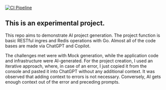 [![CI Pipeline](https://github.com/dukov777/go-rest-redis/actions/workflows/main.yml/badge.svg?branch=master)](https://github.com/dukov777/go-rest-redis/actions/workflows/main.yml)

This is an experimental project.
-----------------------------

This repo aims to demonstrate AI project generation.
The project function is basic RESTful ingres and Redis operations with Go.
Almost all of the code bases are made via ChatGPT and Copilot.

The challenges met were with Mock generation, while the application code and infrastructure were AI-generated. For the project creation, I used an iterative approach, where, in case of an error, I just copied it from the console and pasted it into ChatGPT without any additional context. It was observed that adding context to errors is not necessary. Conversely, AI gets enough context out of the error and preceding prompts.
